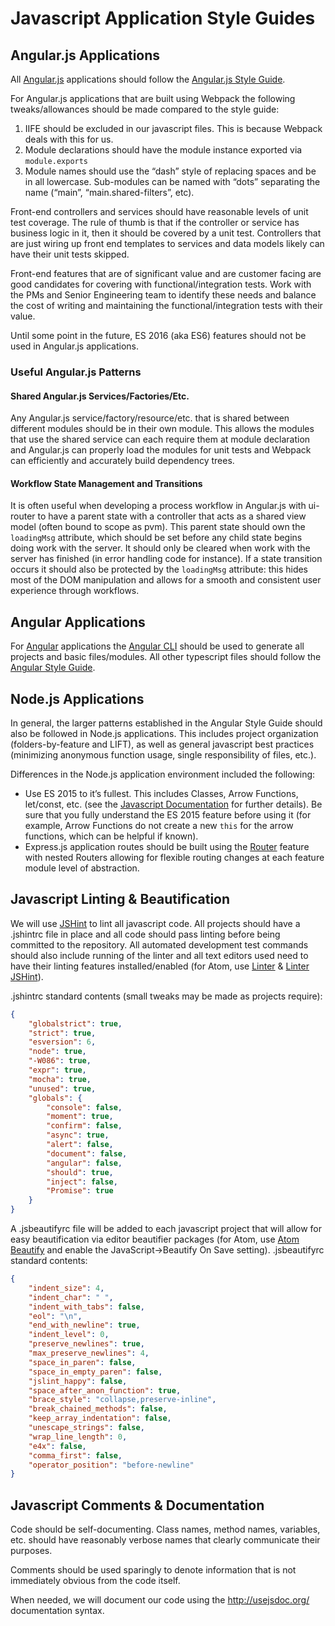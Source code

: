 # Javascript Application Style Guides

## Angular.js Applications
All [Angular.js](https://angularjs.org/) applications should follow the [Angular.js Style Guide](https://github.com/johnpapa/angular-styleguide/blob/master/a1/README.md).

For Angular.js applications that are built using Webpack the following tweaks/allowances should be made compared to the style guide:
1. IIFE should be excluded in our javascript files. This is because Webpack deals with this for us.
1. Module declarations should have the module instance exported via `module.exports`
1. Module names should use the “dash” style of replacing spaces and be in all lowercase. Sub-modules can be named with “dots” separating the name (“main”, “main.shared-filters”, etc).

Front-end controllers and services should have reasonable levels of unit test coverage. The rule of thumb is that if the controller or service has business logic in it, then it should be covered by a unit test. Controllers that are just wiring up front end templates to services and data models likely can have their unit tests skipped.

Front-end features that are of significant value and are customer facing are good candidates for covering with functional/integration tests. Work with the PMs and Senior Engineering team to identify these needs and balance the cost of writing and maintaining the functional/integration tests with their value.

Until some point in the future, ES 2016 (aka ES6) features should not be used in Angular.js applications.

### Useful Angular.js Patterns

#### Shared Angular.js Services/Factories/Etc.
Any Angular.js service/factory/resource/etc. that is shared between different modules should be in their own module. This allows the modules that use the shared service can each require them at module declaration and Angular.js can properly load the modules for unit tests and Webpack can efficiently and accurately build dependency trees.

#### Workflow State Management and Transitions
It is often useful when developing a process workflow in Angular.js with ui-router to have a parent state with a controller that acts as a shared view model (often bound to scope as pvm). This parent state should own the `loadingMsg` attribute, which should be set before any child state begins doing work with the server. It should only be cleared when work with the server has finished (in error handling code for instance). If a state transition occurs it should also be protected by the `loadingMsg` attribute: this hides most of the DOM manipulation and allows for a smooth and consistent user experience through workflows.



## Angular Applications
For [Angular](https://angular.io/) applications the [Angular CLI](https://cli.angular.io/) should be used to generate all projects and basic files/modules. All other typescript files should follow the [Angular Style Guide](https://angular.io/guide/styleguide).


## Node.js Applications
In general, the larger patterns established in the Angular Style Guide should also be followed in Node.js applications. This includes project organization (folders-by-feature and LIFT), as well as general javascript best practices (minimizing anonymous function usage, single responsibility of files, etc.).

Differences in the Node.js application environment included the following:
- Use ES 2015 to it’s fullest. This includes Classes, Arrow Functions, let/const, etc. (see the [Javascript Documentation](https://developer.mozilla.org/en-US/docs/Web/JavaScript/Reference) for further details). Be sure that you fully understand the ES 2015 feature before using it (for example, Arrow Functions do not create a new `this` for the arrow functions, which can be helpful if known).
- Express.js application routes should be built using the [Router](https://expressjs.com/en/4x/api.html#router) feature with nested Routers allowing for flexible routing changes at each feature module level of abstraction.


## Javascript Linting & Beautification
We will use [JSHint](http://jshint.com) to lint all javascript code. All projects should have a .jshintrc file in place and all code should pass linting before being committed to the repository. All automated development test commands should also include running of the linter and all text editors used need to have their linting features installed/enabled (for Atom, use [Linter](https://atom.io/packages/linter) & [Linter JSHint](https://atom.io/packages/linter-jshint)).

.jshintrc standard contents (small tweaks may be made as projects require):

```json
{
    "globalstrict": true,
    "strict": true,
    "esversion": 6,
    "node": true,
    "-W086": true,
    "expr": true,
    "mocha": true,
    "unused": true,
    "globals": {
        "console": false,
        "moment": true,
        "confirm": false,
        "async": true,
        "alert": false,
        "document": false,
        "angular": false,
        "should": true,
        "inject": false,
        "Promise": true
    }
}
```

A .jsbeautifyrc file will be added to each javascript project that will allow for easy beautification via editor beautifier packages (for Atom, use [Atom Beautify](https://atom.io/packages/atom-beautify) and enable the JavaScript->Beautify On Save setting).
.jsbeautifyrc standard contents:

```json
{
    "indent_size": 4,
    "indent_char": " ",
    "indent_with_tabs": false,
    "eol": "\n",
    "end_with_newline": true,
    "indent_level": 0,
    "preserve_newlines": true,
    "max_preserve_newlines": 4,
    "space_in_paren": false,
    "space_in_empty_paren": false,
    "jslint_happy": false,
    "space_after_anon_function": true,
    "brace_style": "collapse,preserve-inline",
    "break_chained_methods": false,
    "keep_array_indentation": false,
    "unescape_strings": false,
    "wrap_line_length": 0,
    "e4x": false,
    "comma_first": false,
    "operator_position": "before-newline"
}
```


## Javascript Comments & Documentation
Code should be self-documenting. Class names, method names, variables, etc. should have reasonably verbose names that clearly communicate their purposes.

Comments should be used sparingly to denote information that is not immediately obvious from the code itself.

When needed, we will document our code using the http://usejsdoc.org/ documentation syntax.